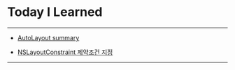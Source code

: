 # Today I Learned

---

- [AutoLayout summary](https://vincentgeranium.github.io/ios,/swift/2019/09/10/AutoLayout.html)

- [NSLayoutConstraint 제약조건 지정](https://vincentgeranium.github.io/ios,/swift/2019/09/10/NSLayoutConstraint.html)

---
